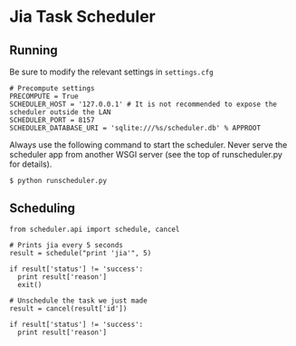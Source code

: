 # Jia Task Scheduler

## Running
Be sure to modify the relevant settings in `settings.cfg`

```
# Precompute settings
PRECOMPUTE = True
SCHEDULER_HOST = '127.0.0.1' # It is not recommended to expose the scheduler outside the LAN
SCHEDULER_PORT = 8157
SCHEDULER_DATABASE_URI = 'sqlite:///%s/scheduler.db' % APPROOT
```

Always use the following command to start the scheduler. Never serve the
scheduler app from another WSGI server (see the top of runscheduler.py
for details).
```
$ python runscheduler.py
```

## Scheduling
```
from scheduler.api import schedule, cancel

# Prints jia every 5 seconds
result = schedule("print 'jia'", 5)

if result['status'] != 'success':
  print result['reason']
  exit()

# Unschedule the task we just made
result = cancel(result['id'])

if result['status'] != 'success':
  print result['reason']
```
